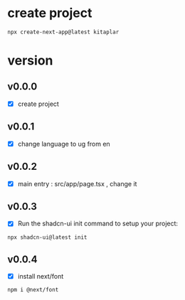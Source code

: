 # create project
```bash
npx create-next-app@latest kitaplar
```

# version
## v0.0.0
- [x] create project

## v0.0.1
- [x] change language to ug from en

## v0.0.2
- [x] main entry : src/app/page.tsx , change it

## v0.0.3
- [x] Run the shadcn-ui init command to setup your project:
```bash
npx shadcn-ui@latest init
```

## v0.0.4
- [x] install next/font
```bash
npm i @next/font
```
